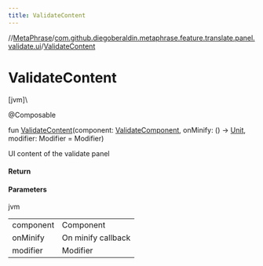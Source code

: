 ```yaml
---
title: ValidateContent
---
```

//[MetaPhrase](../../index.html)/[com.github.diegoberaldin.metaphrase.feature.translate.panel.validate.ui](index.html)/[ValidateContent](-validate-content.html)



# ValidateContent



[jvm]\




@Composable



fun [ValidateContent](-validate-content.html)(component: [ValidateComponent](../com.github.diegoberaldin.metaphrase.feature.translate.panel.validate.presentation/-validate-component/index.html), onMinify: () -&gt; [Unit](https://kotlinlang.org/api/latest/jvm/stdlib/kotlin/-unit/index.html), modifier: Modifier = Modifier)



UI content of the validate panel



#### Return



#### Parameters


jvm

| | |
|---|---|
| component | Component |
| onMinify | On minify callback |
| modifier | Modifier |





